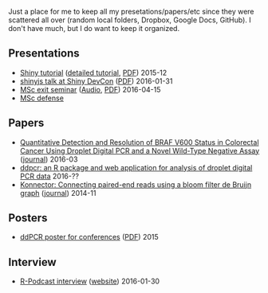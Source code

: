 Just a place for me to keep all my presetations/papers/etc since they were scattered all over (random local folders, Dropbox, Google Docs, GitHub). I don't have much, but I do want to keep it organized.

## Presentations

- [Shiny tutorial](http://bit.ly/shiny-tutorial-slides) ([detailed tutorial](http://deanattali.com/blog/building-shiny-apps-tutorial/), [PDF](./2015-12_Building-Shiny-apps-tutorial.pdf)) 2015-12
- [shinyjs talk at Shiny DevCon](http://bit.ly/shinyjs-slides) ([PDF](./2016-01-31_shinyjs-shiny-devcon.pdf)) 2016-01-31
- [MSc exit seminar](http://bit.ly/msc-exit-seminar) ([Audio](./2016-04-15_MSc-exit-seminar.mp3), [PDF](./2016-04-15_MSc-exit-seminar.pdf)) 2016-04-15
- [MSc defense](https://docs.google.com/presentation/d/1nkMP3H0gISIo2UpbLPJDWlicJy1JkYHIesEO25zQ0ac/edit?usp=sharing)


## Papers

- [Quantitative Detection and Resolution of BRAF V600 Status in Colorectal Cancer Using Droplet Digital PCR and a Novel Wild-Type Negative Assay](./2016-03_braf-v600-paper.pdf) ([journal](http://jmd.amjpathol.org/article/S1525-1578(15)00262-7/abstract)) 2016-03
- [ddpcr: an R package and web application for analysis of droplet digital PCR data](http://bit.ly/ddpcr-paper) 2016-?? 
- [Konnector: Connecting paired-end reads using a bloom filter de Bruijn graph](./2014-11_Konnector_paper.pdf) ([journal](http://ieeexplore.ieee.org/xpl/articleDetails.jsp?arnumber=6999126)) 2014-11

## Posters

- [ddPCR poster for conferences](http://bit.ly/ddpcr-braf-poster) ([PDF](./2015_ddpcr-braf-poster.pdf)) 2015

## Interview

- [R-Podcast interview](./2016-01-30_rpodcast-interview.mp3) ([website](https://r-podcast.org/posts/the-r-podcast-episode-16-interview-with-dean-attali.html)) 2016-01-30

